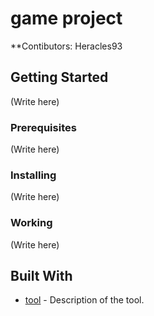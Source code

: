 # game project

**Contibutors: Heracles93

## Getting Started

(Write here)

### Prerequisites

(Write here)

### Installing

(Write here)

### Working

(Write here)

## Built With

* [tool](website) - Description of the tool.

